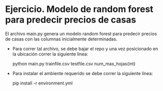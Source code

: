 # Ejercicio. Modelo de random forest para predecir precios de casas

El archivo main.py genera un modelo random forest para predecir precios de casas con las columnas inicialmente determinadas. 

* Para correr tal archivo, se debe bajar el repo y una vez posicionado en la ubicación correr la siguiente línea:

    python main.py trainfile.csv testfile.csv num_max_hojas(int)

* Para instalar el ambiente requerido se debe correr la siguiente línea:

    pip install -r environment.yml
